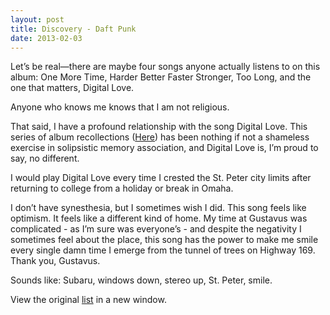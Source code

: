 ```yaml
---
layout: post
title: Discovery - Daft Punk
date: 2013-02-03
---
```


Let’s be real—there are maybe four songs anyone actually listens to on
this album: One More Time, Harder Better Faster Stronger, Too Long, and
the one that matters, Digital Love.

Anyone who knows me knows that I am not religious.

That said, I have a profound relationship with the song Digital Love.
This series of album recollections
([Here](https://docs.google.com/spreadsheet/pub?key=0ArDppihwaWa6dFdaeV9pOXNTeERqbWVFTFp5bWFuNmc&output=html))
has been nothing if not a shameless exercise in solipsistic memory
association, and Digital Love is, I’m proud to say, no different.

I would play Digital Love every time I crested the St. Peter city limits
after returning to college from a holiday or break in Omaha.

I don’t have synesthesia, but I sometimes wish I did. This song feels
like optimism. It feels like a different kind of home. My time at
Gustavus was complicated - as I’m sure was everyone’s - and despite the
negativity I sometimes feel about the place, this song has the power to
make me smile every single damn time I emerge from the tunnel of trees
on Highway 169. Thank you, Gustavus.

Sounds like: Subaru, windows down, stereo up, St. Peter, smile.

View the original
[list](http://clarkkampfe.tumblr.com/post/33904700007/album-love) in a
new window.

